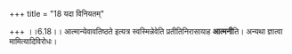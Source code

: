 +++
title = "18 यदा विनियतम्"

+++
।।6.18।। आत्मान्येवावतिष्ठते इत्यत्र स्वस्मिन्नेवेति प्रतीतिनिरासायाह
**आत्मनी**ति। अन्यथा ज्ञात्वा मामित्यादिविरोधः।
